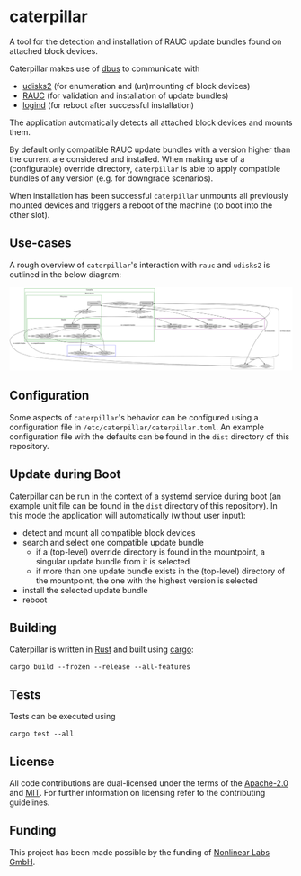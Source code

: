 <!--
SPDX-FileCopyrightText: 2023 David Runge <dave@sleepmap.de>
SPDX-License-Identifier: CC-BY-SA-4.0
-->

# caterpillar

A tool for the detection and installation of RAUC update bundles found on attached block devices.

Caterpillar makes use of [dbus](https://gitlab.freedesktop.org/dbus/dbus) to communicate with
* [udisks2](https://github.com/storaged-project/udisks/) (for enumeration and (un)mounting of block devices)
* [RAUC](https://github.com/rauc/rauc/) (for validation and installation of update bundles)
* [logind](https://github.com/systemd/systemd) (for reboot after successful installation)

The application automatically detects all attached block devices and mounts them.

By default only compatible RAUC update bundles with a version higher than the current are considered and installed.
When making use of a (configurable) override directory, `caterpillar` is able to apply compatible bundles of any version (e.g. for downgrade scenarios).

When installation has been successful `caterpillar` unmounts all previously mounted devices and triggers a reboot of the machine (to boot into the other slot).

## Use-cases

A rough overview of `caterpillar`'s interaction with `rauc` and `udisks2` is outlined in the below diagram:

![An overview graph of the caterpillar process in a boot scenario](./docs/overview.svg)

## Configuration

Some aspects of `caterpillar`'s behavior can be configured using a configuration file in `/etc/caterpillar/caterpillar.toml`.
An example configuration file with the defaults can be found in the `dist` directory of this repository.

## Update during Boot

Caterpillar can be run in the context of a systemd service during boot (an example unit file can be found in the `dist` directory of this repository).
In this mode the application will automatically (without user input):

* detect and mount all compatible block devices
* search and select one compatible update bundle
  * if a (top-level) override directory is found in the mountpoint, a singular update bundle from it is selected
  * if more than one update bundle exists in the (top-level) directory of the mountpoint, the one with the highest version is selected
* install the selected update bundle
* reboot

## Building

Caterpillar is written in [Rust](https://www.rust-lang.org/) and built using [cargo](https://doc.rust-lang.org/cargo/index.html):

```shell
cargo build --frozen --release --all-features
```

## Tests

Tests can be executed using

```shell
cargo test --all
```

## License

All code contributions are dual-licensed under the terms of the [Apache-2.0](https://spdx.org/licenses/Apache-2.0.html) and [MIT](https://spdx.org/licenses/MIT.html).
For further information on licensing refer to the contributing guidelines.

## Funding

This project has been made possible by the funding of [Nonlinear Labs GmbH](https://www.nonlinear-labs.de/).
